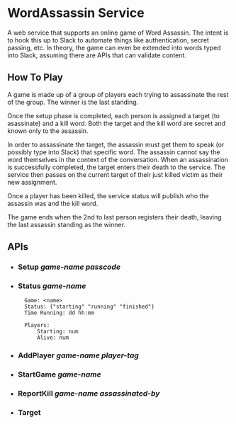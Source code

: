 # WordAssassin Service

A web service that supports an online game of Word Assassin. The intent is to hook this up to Slack to automate things like authentication, secret passing, etc. In theory,
the game can even be extended into words typed into Slack, assuming there are APIs that can validate content.

## How To Play

A game is made up of a group of players each trying to assassinate the rest of the group. The winner is the last standing.

Once the setup phase is completed, each person is assigned a target (to asassinate) and a kill word. Both the target and the kill word are secret and known only to the assassin.

In order to assassinate the target, the assassin must get them to speak (or possibly type into Slack) that specific word. The assassin cannot say the word themselves in the context of the conversation. When an assassination is successfully completed, the target enters their death to the service. The service then passes on the current target of their just killed victim as their new assignment.

Once a player has been killed, the service status will publish who the assassin was and the kill word.

The game ends when the 2nd to last person registers their death, leaving the last assassin standing as the winner.

## APIs

- ### **Setup** *game-name passcode*
  
- ###  **Status** *game-name*
        Game: <name>
        Status: {"starting" "running" "finished"}
        Time Running: dd hh:mm
  
        Players:
            Starting: num
            Alive: num
  
- ###  AddPlayer *game-name player-tag*

- ###  StartGame *game-name*

- ###  ReportKill *game-name assassinated-by*

- ###  Target
